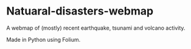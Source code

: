 # Natuaral-disasters-webmap
A webmap of (mostly) recent earthquake, tsunami and volcano activity.

Made in Python using Folium.
